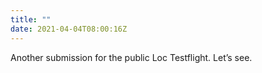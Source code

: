```yaml
---
title: ""
date: 2021-04-04T08:00:16Z
---
```

Another submission for the public Loc Testflight. Let’s see.

